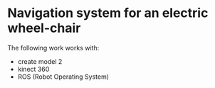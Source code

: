 # Navigation system for an electric wheel-chair

The following work works with:
- create model 2
- kinect 360
- ROS (Robot Operating System)

